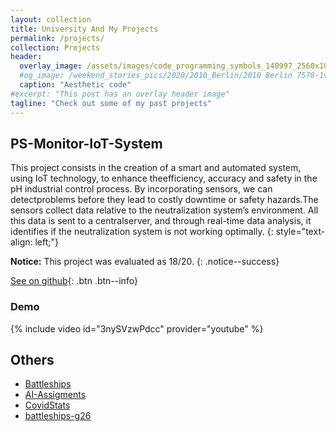 ```yaml
---
layout: collection
title: University And My Projects
permalink: /projects/
collection: Projects
header:
  overlay_image: /assets/images/code_programming_symbols_140997_2560x1080.jpg
  #og_image: /weekend_stories_pics/2020/2010_Berlin/2010 Berlin 7578-1v (02. Okt. 2020).jpg
  caption: "Aesthetic code"
#excerpt: "This post has an overlay header image"
tagline: "Check out some of my past projects"
---
```


## PS-Monitor-IoT-System

This project consists in the creation of a smart and automated system, using IoT technology, to enhance theefficiency, accuracy and safety in the pH industrial control process. By incorporating sensors, we can detectproblems before they lead to costly downtime or safety hazards.The sensors collect data relative to the neutralization system’s environment. All this data is sent to a centralserver, and through real-time data analysis, it identifies if the neutralization system is not working optimally.
{: style="text-align: left;"}

**Notice:** This project was evaluated as 18/20.
{: .notice--success}

[See on github](https://github.com/MiguelRocha2001/PS-Monitor-IoT-System){: .btn .btn--info}


### Demo
{% include video id="3nySVzwPdcc" provider="youtube" %}


## Others

- [Battleships]()
- [AI-Assigments]()
- [CovidStats]()
- [battleships-g26]()
